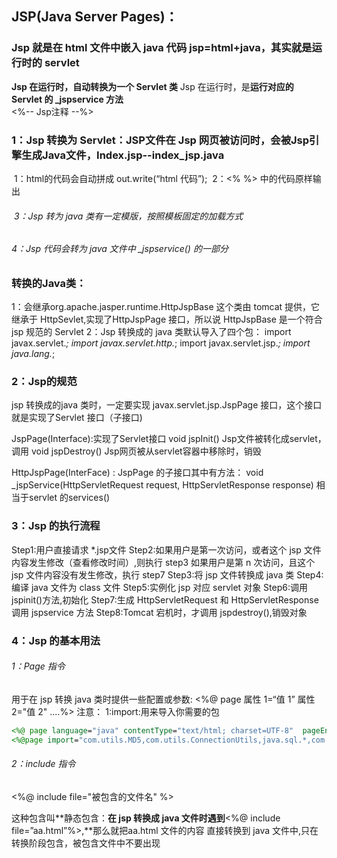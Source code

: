 ##  JSP(Java Server Pages)：

### Jsp 就是在 html 文件中嵌入 java 代码 jsp=html+java，其实就是运行时的 servlet

**Jsp 在运行时，自动转换为一个 Servlet 类**
Jsp 在运行时，是**运行对应的 Servlet 的 _jspservice 方法** 	
 <%--  Jsp注释  --%>

### 1：Jsp 转换为  Servlet：JSP文件在 Jsp 网页被访问时，会被Jsp引擎生成Java文件，Index.jsp--index_jsp.java

​	1：html的代码会自动拼成 out.write(“html 代码”);
​	2：<% %> 中的代码原样输出

###### ​	3：Jsp 转为 java 类有一定模版，按照模板固定的加载方式

###### 	4：Jsp 代码会转为 java 文件中 _jspservice() 的一部分



### 转换的Java类：

1：会继承org.apache.jasper.runtime.HttpJspBase 这个类由 tomcat 提供，它继承于 HttpSevlet,实现了HttpJspPage 接口，所以说 HttpJspBase 是一个符合 jsp 规范的 Servlet
2：Jsp 转换成的 java 类默认导入了四个包：
import javax.servlet.*;
import javax.servlet.http.*;
import javax.servlet.jsp.*;
import java.lang.*;

### 2：Jsp的规范

jsp 转换成的java 类时，一定要实现 javax.servlet.jsp.JspPage 接口，这个接口就是实现了Servlet 接口（子接口)

JspPage(Interface):实现了Servlet接口
void	jspInit() 
	    Jsp文件被转化成servlet，调用
void	jspDestroy() 
	    Jsp网页被从servlet容器中移除时，销毁

HttpJspPage(InterFace) : JspPage 的子接口其中有方法：
void	_jspService(HttpServletRequest request, HttpServletResponse response)
	相当于servlet 的services()

### 3：Jsp 的执行流程

Step1:用户直接请求 *.jsp文件
Step2:如果用户是第一次访问，或者这个 jsp 文件内容发生修改（查看修改时间）,则执行 step3
	如果用户是第 n 次访问，且这个 jsp 文件内容没有发生修改，执行 step7
Step3:将 jsp 文件转换成 java 类
Step4:编译 java 文件为 class 文件
Step5:实例化 jsp 对应 servlet 对象
Step6:调用 jspinit()方法,初始化
Step7:生成 HttpServletRequest 和 HttpServletResponse 调用 jspservice 方法
Step8:Tomcat 宕机时，才调用 jspdestroy(),销毁对象

### 4：Jsp 的基本用法

###### 1：Page  指令

用于在 jsp 转换 java 类时提供一些配置或参数:
<%@ page 属性 1=“值 1” 属性 2="值 2" ....%>
注意：
	1:import:用来导入你需要的包	

```jsp
<%@ page language="java" contentType="text/html; charset=UTF-8"  pageEncoding="UTF-8"%>
<%@page import="com.utils.MD5,com.utils.ConnectionUtils,java.sql.*,com.bean.*"%>
```

###### 2：include  指令

<%@ include file="被包含的文件名" %>

这种包含叫**静态包含：**在 jsp 转换成 java 文件时遇到**<%@ include file=”aa.html”%>,**那么就把aa.html 文件的内容
直接转换到 java 文件中,只在转换阶段包含，被包含文件中不要出现<html> <head><title><body>，否则会导致两个Html页面

###### 3：taglib 指令

​	<%@ taglib ... %> 	
​		引入标签库的定义，可以是自定义标签，prefix="" 给标签库起名字，uri="" 标签描述文件的uri 

```jsp
<%@taglib prefix="c" uri="http://java.sun.com/jsp/jstl/core" %>

 <c:set value="${stu.name}" var="sname"></c:set>
```

###### 4：Jsp异常处理,page 指令中

​	errorPage------isErrorPage :属性成对使用
​	<%@ page errorPage="ShowError.jsp" %>
​		如果是错误页面跳转到ShowError.jsp
​	<%@ page isErrorPage="true" %>

###### 5：声明

<%! 变量或方法的声明 %>

写在 <%! %> 中的内容会在 jsp 转换成 java 文件时，生成对应的成员变量或成员方法（全局），用来增加方法或属性

###### 6：脚本

​	<%
​		Java 代码
​	%>
注意：html 代码作为 java 代码的语句体时，一定要用{} ，因为一行 html 代码可能要生成多行 java 代码

###### 7：表达式

​	<%=表达式%>，注意其间没有分号; ，被转化为String
​	
​	等价于
​		<%
​	             out.println(表达式);
​		%>

###### 8：Jsp 动作元素

​	< jsp:forward/>  < jsp:include/>    < jsp:param/>   -----传参数的
	

```jsp
	<jsp:forward page="welcome.jsp">
		<jsp:param value="haha" name="hi"/>
		<jsp:param value="hee" name="ha"/>
	< /jsp:forward>	
	等价于
	RequestDispatcher rd=request.getRequestDispatcher(“welcome.jsp?hi=haha&ha=hee”);
	Rd.forward(request,response)
```

###### ​9：Jsp:usebean 	

​	当页面上表单项比较多时，提交给 jsp，jsp 需要很多条 request.getParamter 方法来获取这些值，很麻烦	<jsp:userbean id="" class="类名">   这个标签是实例对象的
< jsp:setProperty>   是将用户请求参数绑定到指定对象的相应属性上
< jsp:getProperty>   是取指定对象的指定属性的值	

<jsp:setProperty property="name" name="user" param="uname"/>    name="" :为指定对象id
<jsp:getProperty property="sex" name="user"/>

### 10：Jsp 内置对象 

Jsp 内置对象：就是 jspService 方法模版中定义的形参和局部变量，总共9个
		javax.servlet.http.**HttpServletRequest** request
		javax.servlet.http.**HttpServletResponse** response
 		javax.servlet.jsp.**PageContext** pageContext
 		javax.servlet.http.HttpSession **session** = null
 		javax.servlet.ServletContext **application** ;     与上下文环境有关
 		javax.servlet.ServletConfig **config** ;
 		javax.servlet.jsp.JspWriter **out**
 		java.lang.Object page = this;

###### ​	         	Exception 	Exception类的对象，代表发生错误的JSP页面中对应的异常对象

**记 住 ： 我 们 在 jsp 文 件 中 可 以 直 接 使 用 上 以 对 象**

(request,response,pageContext,session,application,config,out,page)

###### 11：JspContext(class) 和 PageContext(class)

```java
public abstract class PageContext extends JspContext，所以用 PageContext
```

  PageContext：封装了servlet的内置对象（request,response,session,servletContext,servletConfig,out，page），有类似一个map

字段：
	PAGE_SCOPE，REQUEST_SCOPE，SESSION_SCOPE， APPLICATION_SCOPE
方法：

​	abstract  java.lang.Object	getAttribute(java.lang.String name) 
​	abstract  java.lang.Object	findAttribute(java.lang.String name) 

​	abstract  void	setAttribute(java.lang.String name, java.lang.Object value) 
​	abstract  void	removeAttribute(java.lang.String name) 

​	abstract  void	forward(java.lang.String relativeUrlPath) 
​	abstract  void	include(java.lang.String relativeUrlPath) 

  注意：
abstract  java.lang.Object	findAttribute(java.lang.String name)
	    pageContext.findAttribute("aa") ,依次 在 pageContext.getAttribute() 、 reqeust.getAttribute()、
	    session.getAttribute()、application.getAttribute()中查找 aa,找到即返回

pageConext.getAttribute(param,int scope)
pageConext.getAttribute("aa" ,PageContext.SESSION_SCOP) 相 当 于   session.getAttribute("aa")

######  page 对象：页面实例的引用，它可以被看做是整个JSP页面的代表(this)




​	